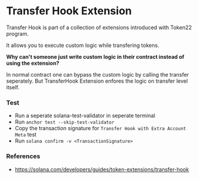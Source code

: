 # Transfer Hook Extension

Transfer Hook is part of a collection of extensions introduced with Token22 program.

It allows you to execute custom logic while transfering tokens.

**Why can't someone just write custom logic in their contract instead of using the extension?**

In normal contract one can bypass the custom logic by calling the transfer seperately.
But TransferHook Extension enfores the logic on transfer level itself.

### Test

- Run a seperate solana-test-validator in seperate terminal
- Run `anchor test --skip-test-validator`
- Copy the transaction signature for `Transfer Hook with Extra Account Meta` test
- Run `solana confirm -v <TransactionSignature>`

### References

- https://solana.com/developers/guides/token-extensions/transfer-hook
